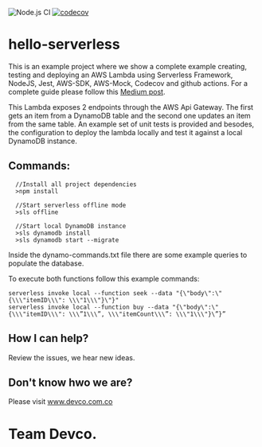 ![Node.js CI](https://github.com/Devcognitio/hello-serverless/workflows/Node.js%20CI/badge.svg)
[![codecov](https://codecov.io/gh/Devcognitio/hello-serverless/branch/master/graph/badge.svg?token=4Z79Z3QLY3)](https://codecov.io/gh/Devcognitio/hello-serverless)

# hello-serverless
This is an example project where we show a complete example creating, testing and deploying an AWS Lambda using Serverless Framework, NodeJS, Jest, AWS-SDK, AWS-Mock, Codecov and github actions.
For a complete guide please follow this [Medium post](https://medium.com/devco-tech-blog/how-i-developed-tested-and-automatically-deployed-an-aws-lambda-for-the-first-time).

This Lambda exposes 2 endpoints through the AWS Api Gateway. The first gets an item from a DynamoDB table and the second one updates an item from the same table.
An example set of unit tests is provided and besodes, the configuration to deploy the lambda locally and test it against a local DynamoDB instance.

## Commands:

````
  //Install all project dependencies
  >npm install
  
  //Start serverless offline mode
  >sls offline
  
  //Start local DynamoDB instance
  >sls dynamodb install
  >sls dynamodb start --migrate
````  

Inside the dynamo-commands.txt file there are some example queries to populate the database.

To execute both functions follow this example commands:
````
serverless invoke local --function seek --data "{\"body\":\"{\\\"itemID\\\": \\\"1\\\"}\"}"
serverless invoke local --function buy --data "{\"body\":\"{\\\"itemID\\\": \\\”1\\\”, \\\"itemCount\\\”: \\\"1\\\"}\”}”
````

## How I can help?
Review the issues, we hear new ideas.

## Don't know hwo we are? 
Please visit www.devco.com.co


# Team Devco.
